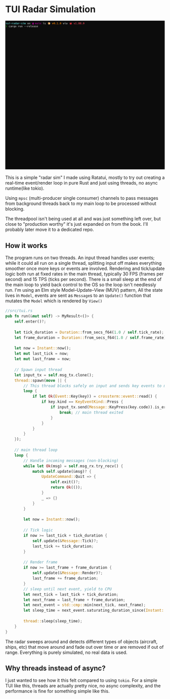 # TUI Radar Simulation

![demo](demo.gif)

This is a simple "radar sim" I made using Ratatui, mostly to try out creating a real-time event/render loop in pure Rust and just using threads, no async runtime(like tokio).

Using `mpsc` (multi-producer single consumer) channels to pass messages from background threads back to my main loop to be processed without blocking. 

The threadpool isn't being used at all and was just something left over, but close to "production worthy" it's just expanded on from the book. I'll probably later move it to a dedicated repo.

## How it works
The program runs on two threads.
An input thread handles user events; while it could all run on a single thread, splitting input off makes everything smoother once more keys or events are involved.
Rendering and tick/update logic both run at fixed rates in the main thread, typically 30 FPS (frames per second) and 15 TPS (ticks per second).
There is a small sleep at the end of the main loop to yield back control to the OS so the loop isn't needlessly run. 
I'm using an Elm style Model–Update–View (MUV) pattern, All the state lives in `Model`,
events are sent as `Message`s to an `Update()` function that mutates the `Model` which is rendered by `View()`

```rust
//src/tui.rs
pub fn run(&mut self) -> MyResult<()> {
    self.enter()?;

    let tick_duration = Duration::from_secs_f64(1.0 / self.tick_rate);
    let frame_duration = Duration::from_secs_f64(1.0 / self.frame_rate);

    let now = Instant::now();
    let mut last_tick = now;
    let mut last_frame = now;

    // Spawn input thread
    let input_tx = self.msg_tx.clone();
    thread::spawn(move || {
        // This thread blocks safely on input and sends key events to main thread
        loop {
            if let Ok(Event::Key(key)) = crossterm::event::read() {
                if key.kind == KeyEventKind::Press {
                    if input_tx.send(Message::KeyPress(key.code)).is_err() {
                        break; // main thread exited
                    }
                }
            }
        }
    });

    // main thread loop
    loop {
        // Handle incoming messages (non-blocking)
        while let Ok(msg) = self.msg_rx.try_recv() {
            match self.update(&msg)? {
                UpdateCommand::Quit => {
                    self.exit()?;
                    return Ok(());
                }
                _ => {}
            }
        }

        let now = Instant::now();

        // Tick logic
        if now >= last_tick + tick_duration {
            self.update(&Message::Tick)?;
            last_tick += tick_duration;
        }

        // Render frame
        if now >= last_frame + frame_duration {
            self.update(&Message::Render)?;
            last_frame += frame_duration;
        }
        // sleep until next event, yield to CPU
        let next_tick = last_tick + tick_duration;
        let next_frame = last_frame + frame_duration;
        let next_event = std::cmp::min(next_tick, next_frame);
        let sleep_time = next_event.saturating_duration_since(Instant::now());

        thread::sleep(sleep_time);
    }
}
```

The radar sweeps around and detects different types of objects (aircraft, ships, etc) that move around and fade out over time or are removed if out of range. Everything is purely simulated, no real data is used. 


## Why threads instead of async?
I just wanted to see how it this felt compared to using `tokio`. For a simple TUI like this, threads are actually pretty nice, no async complexity, and the performance is fine for something simple like this. 
